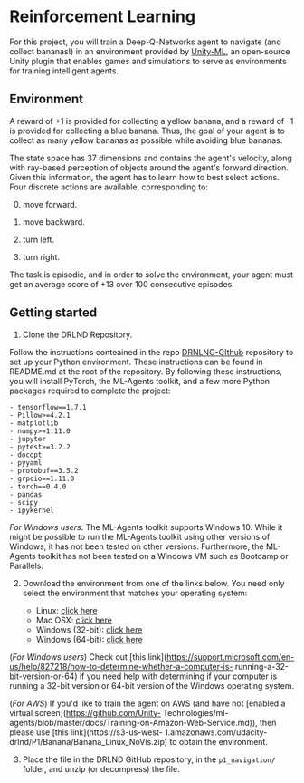 # Reinforcement Learning

For this project, you will train a Deep-Q-Networks agent to navigate (and collect bananas!) in an environment provided by [Unity-ML](https://github.com/Unity-Technologies/ml-agents), an open-source Unity plugin that enables games and simulations to serve as environments for training intelligent agents.

## Environment

A reward of +1 is provided for collecting a yellow banana, and a reward of -1 is provided for collecting a blue banana. Thus, the goal of your agent is to collect as many yellow bananas as possible while avoiding blue bananas.

The state space has 37 dimensions and contains the agent's velocity, along with ray-based perception of objects around the agent's forward direction. Given this information, the agent has to learn how to best select actions. Four discrete actions are available, corresponding to:

0. move forward.

1. move backward.

2. turn left.

3. turn right.

The task is episodic, and in order to solve the environment, your agent must get an average score of +13 over 100 consecutive episodes.

## Getting started

1. Clone the DRLND Repository. 

Follow the instructions conteained in the repo [DRNLNG-GIthub](https://github.com/udacity/deep-reinforcement-learning#dependencies)     repository to set up your Python environment. These instructions can be found in README.md at the root of the repository. By             following these instructions, you will install PyTorch, the ML-Agents toolkit, and a few more Python packages required to complete       the project:

    - tensorflow==1.7.1
    - Pillow>=4.2.1
    - matplotlib
    - numpy>=1.11.0
    - jupyter
    - pytest>=3.2.2
    - docopt
    - pyyaml
    - protobuf==3.5.2
    - grpcio==1.11.0
    - torch==0.4.0
    - pandas
    - scipy
    - ipykernel

*For Windows users*: The ML-Agents toolkit supports Windows 10. While it might be possible to run the ML-Agents toolkit using other
versions of Windows, it has not been tested on other versions. Furthermore, the ML-Agents toolkit has not been tested on a               Windows VM such as Bootcamp or Parallels.

2. Download the environment from one of the links below.  You need only select the environment that matches your operating system:
    
    - Linux: [click here](https://s3-us-west-1.amazonaws.com/udacity-drlnd/P1/Banana/Banana_Linux.zip)
    - Mac OSX: [click here](https://s3-us-west-1.amazonaws.com/udacity-drlnd/P1/Banana/Banana.app.zip)
    - Windows (32-bit): [click here](https://s3-us-west-1.amazonaws.com/udacity-drlnd/P1/Banana/Banana_Windows_x86.zip)
    - Windows (64-bit): [click here](https://s3-us-west-1.amazonaws.com/udacity-drlnd/P1/Banana/Banana_Windows_x86_64.zip)
    
(_For Windows users_) Check out [this link](https://support.microsoft.com/en-us/help/827218/how-to-determine-whether-a-computer-is-     running-a-32-bit-version-or-64) if you need help with determining if your computer is running a 32-bit version or 64-bit version of     the Windows operating system.

(_For AWS_) If you'd like to train the agent on AWS (and have not [enabled a virtual screen](https://github.com/Unity-                   Technologies/ml-agents/blob/master/docs/Training-on-Amazon-Web-Service.md)), then please use [this link](https://s3-us-west-             1.amazonaws.com/udacity-drlnd/P1/Banana/Banana_Linux_NoVis.zip) to obtain the environment.

3. Place the file in the DRLND GitHub repository, in the `p1_navigation/` folder, and unzip (or decompress) the file. 
